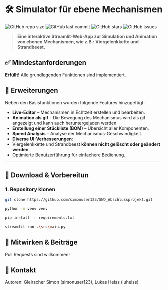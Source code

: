 # 🛠️ Simulator für ebene Mechanismen

![GitHub repo size](https://img.shields.io/github/repo-size/simonuser123/SWD_Abschlussprojekt)
![GitHub last commit](https://img.shields.io/github/last-commit/simonuser123/SWD_Abschlussprojekt)
![GitHub stars](https://img.shields.io/github/stars/simonuser123/SWD_Abschlussprojekt?style=social)
![GitHub issues](https://img.shields.io/github/issues/simonuser123/SWD_Abschlussprojekt)

> **Eine interaktive Streamlit-Web-App zur Simulation und Animation von ebenen Mechanismen, wie z.B.: Viergelenkkette und Strandbeest.**  

## ✅ **Mindestanforderungen**  
 **Erfüllt!** Alle grundlegenden Funktionen sind implementiert.  

## 🚀 **Erweiterungen**  
Neben den Basisfunktionen wurden folgende Features hinzugefügt:  

-  **Live-Editor** – Mechanismen in Echtzeit erstellen und bearbeiten.  
-  **Animation als gif** – Die Bewegung des Mechanismus wird als gif angezeigt und kann auch heruntergeladen werden.    
-  **Erstellung einer Stückliste (BOM)** – Übersicht aller Komponenten.  
-  **Speed Analysis** – Analyse der Mechanismus-Geschwindigkeit.  
-  **Diverse UI-Verbesserungen**:
  -  Viergelenkkette und Strandbeest **können nicht gelöscht oder geändert werden**.
  -  Optimierte Benutzerführung für einfachere Bedienung.

---

## 🔧 **Download & Vorbereitun**  

### **1. Repository klonen**  
```bash
git clone https://github.com/simonuser123/SWD_Abschlussprojekt.git
```
```bash
python -m venv venv
```
```bash
pip install -r requirements.txt 
```
```bash
streamlit run .\src\main.py
```

## 🤝 **Mitwirken & Beiträge**
 Pull Requests sind willkommen!

## 📧 **Kontakt**
 Autoren:	Gleirscher Simon (simonuser123), Lukas Heiss (luheiss)
